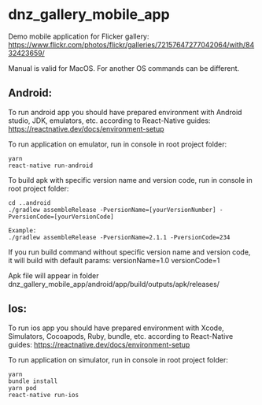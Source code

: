 # dnz_gallery_mobile_app
Demo mobile application for Flicker gallery: https://www.flickr.com/photos/flickr/galleries/72157647277042064/with/8432423659/

Manual is valid for MacOS. For another OS commands can be different.

## Android:

To run android app you should have prepared environment with Android studio, JDK, emulators, etc. 
according to React-Native guides:  
https://reactnative.dev/docs/environment-setup

To run application on emulator, run in console in root project folder:

 ```
yarn  
react-native run-android
```

To build apk with specific version name and version code, run in console in root project folder:

```
cd ..android  
./gradlew assembleRelease -PversionName=[yourVersionNumber] -PversionCode=[yourVersionCode]

Example:
./gradlew assembleRelease -PversionName=2.1.1 -PversionCode=234
```
If you run build command without specific version name and version code, it will build with default params: versionName=1.0 versionCode=1

Apk file will appear in folder dnz_gallery_mobile_app/android/app/build/outputs/apk/releases/

## Ios:

To run ios app you should have prepared environment with Xcode, Simulators, Cocoapods, Ruby, bundle, etc. 
according to React-Native guides:
https://reactnative.dev/docs/environment-setup

To run application on simulator, run in console in root project folder:

```
yarn
bundle install
yarn pod
react-native run-ios
```
